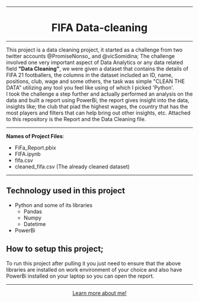 <hr>
<div style='text-align: center;'>
<h1>FIFA Data-cleaning</h1></div>
<hr>
This project is a data cleaning project, it started as a challenge from two twitter accounts @PromiseNonso_ and @vicSomidina; The challenge involved one very important aspect of Data Analytics or any data related field <b>"Data Cleaning"</b>, we were given a dataset that contains the details of FIFA 21 footballers, the columns in the dataset included an ID, name, positions, club, wage and some others, the task was simple "CLEAN THE DATA" utilizing any tool you feel like using of which I picked 'Python'. <br> I took the challenge a step further and actually performed an analysis on the data and built a report using PowerBi, the report gives insight into the data, insights like; the club that piad the highest wages, the country that has the most players and filters that can help bring out other insights, etc. Attached to this repository is the Report and the Data Cleaning file.
<hr>
<b>Names of Project Files</b>:
<ul>
<li>FiFa_Report.pbix
<li>FIFA.ipynb
<li>fifa.csv
<li>cleaned_fifa.csv (The already cleaned dataset)
</ul>
<hr>

## Technology used in this project
<ul>
<li> Python and some of its libraries
<ul>
<li> Pandas
<li> Numpy
<li> Datetime
</ul>
<li> PowerBi
</ul>

## How to setup this project;
To run this project after pulling it you just need to ensure that the above libraries are installed on work environment of your choice and also have PowerBi installed on your laptop so you can open the report.
<br><hr>
<div style="text-align: center;">
<a href="https://oluwaseun-ogundeko.netlify.app/">Learn more about me!</a>
</div>